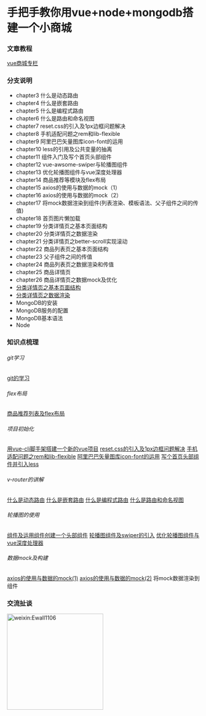 # 手把手教你用vue+node+mongodb搭建一个小商城

### 文章教程
[vue商城专栏](https://www.jianshu.com/nb/14505636)

### 分支说明
- chapter3 什么是动态路由  
- chapter4 什么是嵌套路由
- chapter5 什么是编程式路由
- chapter6 什么是路由和命名视图
- chapter7 reset.css的引入及1px边框问题解决
- chapter8 手机适配问题之rem和lib-flexible
- chapter9 阿里巴巴矢量图库icon-font的运用
- chapter10 less的引用及公共变量的抽离
- chapter11 组件入门及写个首页头部组件
- chapter12 vue-awsome-swiper与轮播图组件
- chapter13 优化轮播图组件与vue深度处理器
- chapter14 商品推荐等模块及flex布局
- chapter15 axios的使用与数据的mock（1）
- chapter16 axios的使用与数据的mock（2）
- chapter17 将mock数据渲染到组件(列表渲染、模板语法、父子组件之间的传值)
- chapter18 首页图片懒加载
- chapter19 分类详情页之基本页面结构
- chapter20 分类详情页之数据渲染
- chapter21 分类详情页之better-scroll实现滚动
- chapter22 商品列表页之基本页面结构
- chapter23 父子组件之间的传值
- chapter24 商品列表页之数据渲染和传值
- chapter25 商品详情页
- chapter26 商品详情页之数据mock及优化
- [分类详情页之基本页面结构]()
- [分类详情页之数据渲染]()
- MongoDB的安装
- MongoDB服务的配置
- MongoDB基本语法
- Node


### 知识点梳理
###### git学习
[git的学习](https://www.jianshu.com/p/6deca2cfc37a)

###### flex布局
[商品推荐列表及flex布局](https://www.jianshu.com/p/d58bdcb54529)

###### 项目初始化
[用vue-cli脚手架搭建一个新的vue项目](https://www.jianshu.com/p/0b91e9a05694)
[reset.css的引入及1px边框问题解决](https://www.jianshu.com/p/03172908d344)
[手机适配问题之rem和lib-flexible](https://www.jianshu.com/p/6edffcd890e9)
[阿里巴巴矢量图库icon-font的运用](https://www.jianshu.com/p/bfc035236d76)
[写个首页头部组件并引入less](https://www.jianshu.com/p/bdd4dd2c098b)

###### v-router的讲解
[什么是动态路由](https://www.jianshu.com/p/f499d9f64958)
[什么是嵌套路由](https://www.jianshu.com/p/3036137769da)
[什么是编程式路由](https://www.jianshu.com/p/81ed5a90bb10)
[什么是路由和命名视图](https://www.jianshu.com/p/004b73f3f589)

###### 轮播图的使用
[组件及运用组件创建一个头部组件](https://www.jianshu.com/p/aa6d64994379)
[轮播图组件及swiper的引入](https://www.jianshu.com/p/4f92c4461e3d)
[优化轮播图组件与vue深度处理器](https://www.jianshu.com/p/4f92c4461e3d)

###### 数据mock及构建
[axios的使用与数据的mock(1)](https://www.jianshu.com/p/9b804ad87056)
[axios的使用与数据的mock(2)](https://www.jianshu.com/p/896f8127fe60)
将mock数据渲染到组件


### 交流扯谈
<img src="https://wx3.sinaimg.cn/mw1024/006pIwwKgy1frm9f1mghlj30e80e83yy.jpg" width="250px" height="250px" alt="weixin:Ewall1106"/>




















